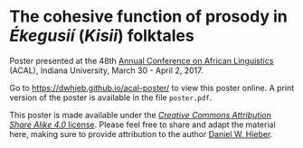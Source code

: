 # The cohesive function of prosody in *Ékegusií* (*Kisii*) folktales

Poster presented at the 48th [Annual Conference on African Linguistics](http://www.indiana.edu/~acal48/) (ACAL), Indiana University, March 30 - April 2, 2017.

Go to https://dwhieb.github.io/acal-poster/ to view this poster online. A print version of the poster is available in the file `poster.pdf`.

This poster is made available under the [*Creative Commons Attribution Share Alike 4.0* license](https://creativecommons.org/licenses/by-sa/4.0/). Please feel free to share and adapt the material here, making sure to provide attribution to the author [Daniel W. Hieber](https://danielhieber.com).
